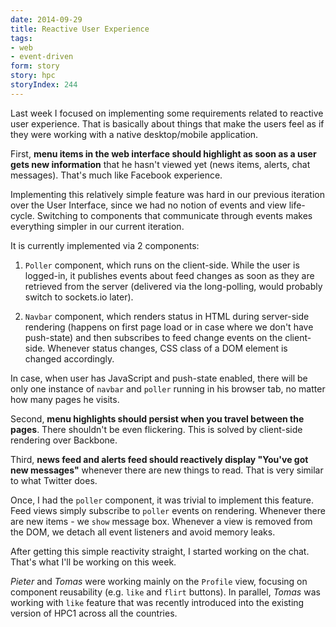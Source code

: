 ```yaml
---
date: 2014-09-29
title: Reactive User Experience
tags:
- web
- event-driven
form: story
story: hpc
storyIndex: 244
---
```



Last week I focused on implementing some requirements related to
reactive user experience. That is basically about things that make the
users feel as if they were working with a native desktop/mobile
application.


First, **menu items in the web interface should highlight as soon as a
user gets new information** that he hasn't viewed yet (news items,
alerts, chat messages). That's much like Facebook experience.

Implementing this relatively simple feature was hard in our previous
iteration over the User Interface, since we had no notion of events
and view life-cycle. Switching to components that communicate through
events makes everything simpler in our current iteration.

It is currently implemented via 2 components:

1. `Poller` component, which runs on the client-side. While the user
is logged-in, it publishes events about feed changes as soon as they
are retrieved from the server (delivered via the long-polling, would
probably switch to sockets.io later).

2. `Navbar` component, which renders status in HTML during server-side
rendering (happens on first page load or in case where we don't have
push-state) and then subscribes to feed change events on the
client-side. Whenever status changes, CSS class of a DOM element is
changed accordingly.

In case, when user has JavaScript and push-state enabled, there will
be only one instance of `navbar` and `poller` running in his browser
tab, no matter how many pages he visits.

Second, **menu highlights should persist when you travel between the
pages**. There shouldn't be even flickering. This is solved by
client-side rendering over Backbone.

Third, **news feed and alerts feed should reactively display "You've got
new messages"** whenever there are new things to read. That is very
similar to what Twitter does.

Once, I had the `poller` component, it was trivial to implement this
feature. Feed views simply subscribe to `poller` events on
rendering. Whenever there are new items - we `show` message
box. Whenever a view is removed from the DOM, we detach all event
listeners and avoid memory leaks.

After getting this simple reactivity straight, I started working on
the chat. That's what I'll be working on this week.

_Pieter_ and _Tomas_ were working mainly on the `Profile` view,
focusing on component reusability (e.g. `like` and `flirt`
buttons). In parallel, _Tomas_ was working with `like` feature that
was recently introduced into the existing version of HPC1 across all
the countries.
